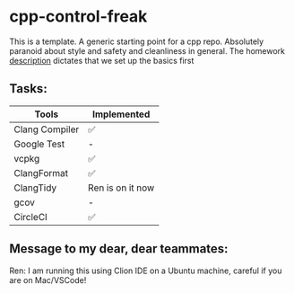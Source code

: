 # cpp-control-freak
This is a template. A generic starting point for a cpp repo. Absolutely paranoid about style and safety and cleanliness in general.
The homework [description](https://docs.google.com/document/d/1vFZkZ5bA1FIVR2LqerlN2Zq71Uu84auAXmgszdNiBTU/edit?tab=t.0#heading=h.ovxdy8vfqydg)
dictates that we set up the basics first
## Tasks:
| Tools          | Implemented        |
|----------------|--------------------|
| Clang Compiler | :white_check_mark: |
| Google Test    | -                  |
| vcpkg          | :white_check_mark: |
| ClangFormat    | :white_check_mark: |
| ClangTidy      | Ren is on it now   |
| gcov           | -                  |
| CircleCI       | :white_check_mark: |

## Message to my dear, dear teammates:
 Ren: I am running this using Clion IDE on a Ubuntu machine, careful if you are on Mac/VSCode!